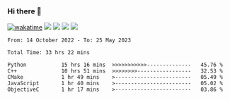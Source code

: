 ### Hi there 👋
[![wakatime](https://wakatime.com/badge/user/368879df-dc38-4b1a-86c4-8a2054a0e074.svg)](https://wakatime.com/@368879df-dc38-4b1a-86c4-8a2054a0e074)
<img src="https://img.shields.io/badge/Windows-0078D6?style=flat&logo=Windows&logoColor=white">
<img src="https://img.shields.io/badge/IntelliJ_IDEA-000000.svg?style=flat&logo=IntelliJ-IDEA&logoColor=white">
<img src="https://img.shields.io/badge/Visual_Studio_Code-007ACC?style=flat&logo=Visual-Studio-Code&logoColor=white">
<img src="https://img.shields.io/badge/Discord-5865F2?label=kano%233578&style=flat&logo=discord&logoColor=white">
<br>


<!--START_SECTION:waka-->

```text
From: 14 October 2022 - To: 25 May 2023

Total Time: 33 hrs 22 mins

Python           15 hrs 16 mins  >>>>>>>>>>>--------------   45.76 %
C++              10 hrs 51 mins  >>>>>>>>-----------------   32.53 %
CMake            1 hr 49 mins    >------------------------   05.49 %
JavaScript       1 hr 40 mins    >------------------------   05.02 %
ObjectiveC       1 hr 17 mins    >------------------------   03.86 %
```

<!--END_SECTION:waka-->
